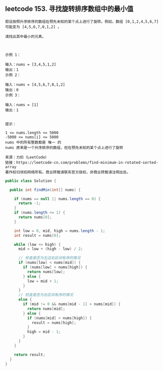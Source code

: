 ## leetcode 153. 寻找旋转排序数组中的最小值

>
    假设按照升序排序的数组在预先未知的某个点上进行了旋转。例如，数组 [0,1,2,4,5,6,7] 
    可能变为 [4,5,6,7,0,1,2] 。
    
    请找出其中最小的元素。
    
     
    
    示例 1：
    
    输入：nums = [3,4,5,1,2]
    输出：1
    示例 2：
    
    输入：nums = [4,5,6,7,0,1,2]
    输出：0
    示例 3：
    
    输入：nums = [1]
    输出：1
     
    
    提示：
    
    1 <= nums.length <= 5000
    -5000 <= nums[i] <= 5000
    nums 中的所有整数都是 唯一 的
    nums 原来是一个升序排序的数组，但在预先未知的某个点上进行了旋转
    
    来源：力扣（LeetCode）
    链接：https://leetcode-cn.com/problems/find-minimum-in-rotated-sorted-array
    著作权归领扣网络所有。商业转载请联系官方授权，非商业转载请注明出处。
>


```java
public class Solution {

  public int findMin(int[] nums) {

    if (nums == null || nums.length == 0) {
      return -1;
    }
    if (nums.length <= 1) {
      return nums[0];
    }

    int low = 0, mid, high = nums.length - 1;
    int result = nums[0];

    while (low <= high) {
      mid = low + (high - low) / 2;

      // 检查是否为左边右区间有序的情况
      if (nums[low] < nums[mid]) {
        if (nums[low] < nums[high]) {
          return nums[low];
        } else {
          low = mid + 1;
        }
      }
      // 检查是否为右区间有序的情况
      else {
        if (mid != 0 && nums[mid - 1] > nums[mid]) {
          return nums[mid];
        } else {
          if (nums[mid] > nums[high]) {
            result = nums[high];
          }
          high = mid - 1;
        }
      }
    }

    return result;
  }
}

```